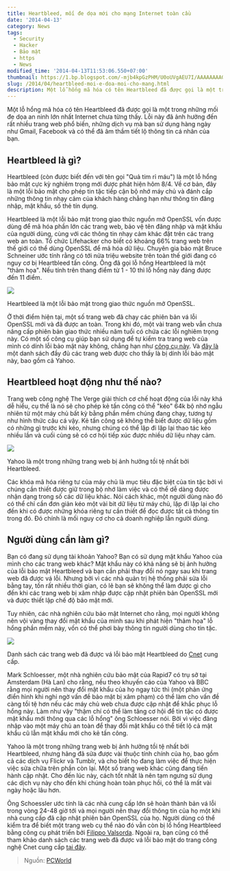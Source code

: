 ```yaml
---
title: Heartbleed, mối đe dọa mới cho mạng Internet toàn cầu
date: '2014-04-13'
category: News
tags:
  - Security
  - Hacker
  - Bảo mật
  - https
  - News
modified_time: '2014-04-13T11:53:06.550+07:00'
thumbnail: https://1.bp.blogspot.com/-mjb4kpGzPHM/U0oUVgAEU7I/AAAAAAAAGhA/qkJTS3ILPvU/s1600/heartbleed-over-web-address.png
slug: /2014/04/heartbleed-moi-e-doa-moi-cho-mang.html
description: Một lỗ hổng mã hóa có tên Heartbleed đã được gọi là một trong những mối đe dọa an ninh lớn nhất Internet chưa từng thấy. Lỗi này đã ảnh hưởng đến rất nhiều trang web phổ biến, những dịch vụ mà bạn sử dụng hàng ngày như Gmail, Facebook và có thể đã âm thầm tiết lộ thông tin cá nhân của bạn.
---
```


Một lỗ hổng mã hóa có tên Heartbleed đã được gọi là một trong những mối đe dọa an ninh lớn nhất Internet chưa từng thấy. Lỗi này đã ảnh hưởng đến rất nhiều trang web phổ biến, những dịch vụ mà bạn sử dụng hàng ngày như Gmail, Facebook và có thể đã âm thầm tiết lộ thông tin cá nhân của bạn.

## Heartbleed là gì?

Heartbleed (còn được biết đến với tên gọi "Quả tim rỉ máu") là một lỗ hổng bảo mật cực kỳ nghiêm trọng mới được phát hiện hôm 8/4. Về cơ bản, đây là một lỗi bảo mật cho phép tin tặc tiếp cận bộ nhớ máy chủ và đánh cắp những thông tin nhạy cảm của khách hàng chẳng hạn như thông tin đăng nhập, mật khẩu, số thẻ tín dụng.

Heartbleed là một lỗi bảo mật trong giao thức nguồn mở OpenSSL vốn được dùng để mã hóa phần lớn các trang web, bảo vệ tên đăng nhập và mật khẩu của người dùng, cùng với các thông tin nhạy cảm khác đặt trên các trang web an toàn. Tổ chức Lifehacker cho biết có khoảng 66% trang web trên thế giới có thể dùng OpenSSL để mã hóa dữ liệu. Chuyên gia bảo mật Bruce Schneiner ước tính rằng có tới nửa triệu website trên toàn thế giới đang có nguy cơ bị Heartbleed tấn công. Ông đã gọi lỗ hổng Heartbleed là một "thảm họa". Nếu tính trên thang điểm từ 1 - 10 thì lỗ hổng này đáng được đến 11 điểm.

![](https://1.bp.blogspot.com/-mjb4kpGzPHM/U0oUVgAEU7I/AAAAAAAAGhA/qkJTS3ILPvU/s1600/heartbleed-over-web-address.png)

Heartbleed là một lỗi bảo mật trong giao thức nguồn mở OpenSSL.​

Ở thời điểm hiện tại, một số trang web đã chạy các phiên bản vá lỗi OpenSSL mới và đã được an toàn. Trong khi đó, một vài trang web vẫn chưa nâng cấp phiên bản giao thức nhiều năm tuổi có chứa các lỗi nghiêm trọng này. Có một số công cụ giúp bạn sử dụng để tự kiểm tra trang web của mình có dính lỗi bảo mật này không, chẳng hạn như [công cụ này](https://possible.lv/tools/hb/?domain=gmail.com). Và [đây là](https://github.com/musalbas/heartbleed-masstest/blob/master/top1000.txt) một danh sách đầy đủ các trang web được cho thấy là bị dính lỗi bảo mật này, bao gồm cả Yahoo.

## Heartbleed hoạt động như thế nào?

Trang web công nghệ The Verge giải thích cơ chế hoạt động của lỗi này khá dễ hiểu, cụ thể là nó sẽ cho phép kẻ tấn công có thể "kéo" 64k bộ nhớ ngẫu nhiên từ một máy chủ bất kỳ bằng phần mềm chúng đang chạy, tương tự như hình thức câu cá vậy. Kẻ tấn công sẽ không thể biết được dữ liệu gồm có những gì trước khi kéo, nhưng chúng có thể lặp đi lặp lại thao tác kéo nhiều lần và cuối cùng sẽ có cơ hội tiếp xúc được nhiều dữ liệu nhạy cảm.

![](https://4.bp.blogspot.com/-wq7EJVzxHts/U0oUnqehHLI/AAAAAAAAGhI/x-hhweaWIn4/s1600/1-43.png)

Yahoo là một trong những trang web bị ảnh hưởng tồi tệ nhất bởi Heartbleed.​

Các khóa mã hóa riêng tư của máy chủ là mục tiêu đặc biệt của tin tặc bởi vì chúng cần thiết được giữ trong bộ nhớ làm việc và có thể dễ dàng được nhận dạng trong số các dữ liệu khác. Nói cách khác, một người dùng nào đó có thể chỉ cần đơn giản kéo một vài bit dữ liệu từ máy chủ, lặp đi lặp lại cho đến khi có được những khóa riêng tư cần thiết để đọc được tất cả thông tin trong đó. Đó chính là mối nguy cơ cho cả doanh nghiệp lẫn người dùng.

## Người dùng cần làm gì?

Bạn có đang sử dụng tài khoản Yahoo? Bạn có sử dụng mật khẩu Yahoo của mình cho các trang web khác? Mật khẩu này có khả năng sẽ bị ảnh hưởng của lỗi bảo mật Heartbleed và bạn cần phải thay đổi nó ngay sau khi trang web đã được vá lỗi. Nhưng bởi vì các nhà quản trị hệ thống phải sửa lỗi bằng tay, tốn rất nhiều thời gian, có lẽ bạn sẽ không thể làm được gì cho đến khi các trang web bị xâm nhập được cập nhật phiên bản OpenSSL mới và được thiết lập chế độ bảo mật mới.

Tuy nhiên, các nhà nghiên cứu bảo mật Internet cho rằng, mọi người không nên vội vàng thay đổi mật khẩu của mình sau khi phát hiện "thảm họa" lỗ hổng phần mềm này, vốn có thể phơi bày thông tin người dùng cho tin tặc.

![](https://4.bp.blogspot.com/-slt7T7qPlgM/U0oVJgc5GiI/AAAAAAAAGhQ/V0sThIQBZpM/s1600/list.png)

Danh sách các trang web đã được vá lỗi bảo mật Heartbleed do [Cnet](https://forum.vietdesigner.net/tags/cnet/) cung cấp.​

Mark Schloesser, một nhà nghiên cứu bảo mật của Rapid7 có trụ sở tại Amsterdam (Hà Lan) cho rằng, nếu theo khuyến cáo của Yahoo và BBC rằng mọi người nên thay đổi mật khẩu của họ ngay tức thì (một phản ứng điển hình khi nghi ngờ vấn đề bảo mật bị xâm phạm) có thể làm cho vấn đề càng tồi tệ hơn nếu các máy chủ web chưa được cập nhật để khắc phục lỗ hổng này. Làm như vậy "thậm chí có thể làm tăng cơ hội để tin tặc có được mật khẩu mới thông qua các lỗ hổng" ông Schloesser nói. Bởi vì việc đăng nhập vào một máy chủ an toàn để thay đổi mật khẩu có thể tiết lộ cả mật khẩu cũ lẫn mật khẩu mới cho kẻ tấn công.

Yahoo là một trong những trang web bị ảnh hưởng tồi tệ nhất bởi Heartbleed, nhưng hãng đã sửa được vài thuộc tính chính của họ, bao gồm cả các dịch vụ Flickr và Tumblr, và cho biết họ đang làm việc để thực hiện việc sửa chữa trên phần còn lại. Một số trang web khác cũng đang tiến hành cập nhật. Cho đến lúc này, cách tốt nhất là nên tạm ngưng sử dụng các dịch vụ này cho đến khi chúng hoàn toàn phục hồi, có thể là mất vài ngày hoặc lâu hơn.

Ông Schoessler ước tính là các nhà cung cấp lớn sẽ hoàn thành bản vá lỗi trong vòng 24-48 giờ tới và mọi người nên thay đổi thông tin của họ một khi nhà cung cấp đã cập nhật phiên bản OpenSSL của họ. Người dùng có thể kiểm tra để biết một trang web cụ thể nào đó vẫn còn bị lổ hổng Heartbleed bằng công cụ phát triển bởi [Filippo Valsorda](https://filippo.io/Heartbleed/). Ngoài ra, bạn cũng có thể tham khảo danh sách các trang web đã được vá lỗi bảo mật do trang công nghệ Cnet cung cấp [tại đây](https://www.cnet.com/news/which-sites-have-patched-the-heartbleed-bug/).

> Nguồn: [PCWorld](https://forum.vietdesigner.net/tags/pcworld/)
